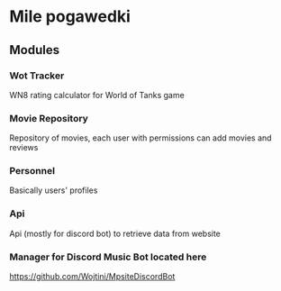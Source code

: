 # Mile pogawedki
## Modules
### Wot Tracker
WN8 rating calculator for World of Tanks game
### Movie Repository
Repository of movies, each user with permissions can add movies and reviews
### Personnel
Basically users' profiles
### Api
Api (mostly for discord bot) to retrieve data from website
### Manager for Discord Music Bot located here
https://github.com/Wojtini/MpsiteDiscordBot
